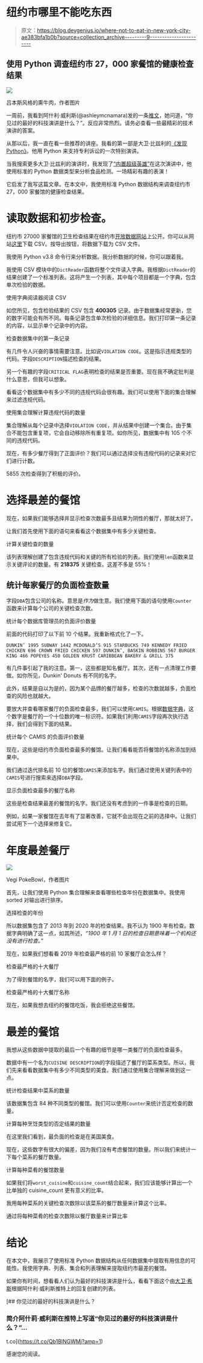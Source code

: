 # 纽约市哪里不能吃东西

> 原文：<https://blog.devgenius.io/where-not-to-eat-in-new-york-city-ae383bfa1b0b?source=collection_archive---------9----------------------->

## 使用 Python 调查纽约市 27，000 家餐馆的健康检查结果

![](img/e382dd1aab85a1fd3fe62b0336208bd1.png)

吕本斯风格的熏牛肉，作者图片

一周前，我看到阿什利·威利斯(@ashleymcnamara)发的一条[推文](https://twitter.com/ashleymcnamara/status/1278537744352862208)，她问道，“你见过的最好的科技演讲是什么？”。反应非常热烈。请务必查看一些最精彩的技术演讲的答案。

从那以后，我一直在看一些推荐的讲座。我看的第一部是大卫·比兹利的[《发现 Python》](https://www.youtube.com/watch?v=RZ4Sn-Y7AP8&feature=youtu.be)。他用 Python 来支持专利诉讼的一次特别演讲。

当我搜索更多大卫·比兹利的演讲时，我发现了[“内置超级英雄”](https://www.youtube.com/watch?v=lyDLAutA88s&t=1357s)在这次演讲中，他使用标准的 Python 数据类型来分析食品检测。一场精彩有趣的表演！

它启发了我写这篇文章。在本文中，我使用标准 Python 数据结构来调查纽约市 27，000 家餐馆的健康检查结果。

# 读取数据和初步检查。

纽约市 27000 家餐馆的卫生检查结果在纽约市[开放数据网站](https://opendata.cityofnewyork.us/)上公开。你可以从网站[这里](https://data.cityofnewyork.us/Health/DOHMH-New-York-City-Restaurant-Inspection-Results/43nn-pn8j)下载 CSV。按导出按钮，将数据下载为 CSV 文件。

我使用 Python v3.8 命令行来分析数据。我分析数据的时候，你可以跟着我。

我使用 CSV 模块中的`DictReader`函数将整个文件读入字典。我根据`DictReader`的结果创建了一个标准列表。这将产生一个列表，其中每个项目都是一个字典，包含单次检验的数据。

使用字典阅读器阅读 CSV

如您所见，包含检验结果的 CSV 包含 **400305** 记录。由于数据集经常更新，您的数字可能会有所不同。每条记录包含单次检验的详细信息。我们打印第一条记录的内容，以显示单个记录中的内容。

检查数据集中的第一条记录

有几件令人兴奋的事情需要注意。比如说`VIOLATION CODE`。这是指示违规类型的代码。字段`DESCRIPTION`描述检查的结果。

另一个有趣的字段`CRITICAL FLAG`表明检查的结果是否重要。现在我不确定批判是什么意思，但我可以想象。

看看这个数据集中有多少不同的违规代码会很有趣。我们可以使用下面的集合理解来过滤违规代码。

使用集合理解计算违规代码的数量

集合理解从每个记录中选择`VIOLATION CODE`，并从结果中创建一个集合。由于集合不能包含重复项，它会自动移除所有重复项。如你所见，数据集中有 105 个不同的违规代码。

现在，有多少餐厅得到了正面评价？我们可以通过选择没有违规代码的记录来对它们进行计数。

5855 次检查得到了积极的评价。

# 选择最差的餐馆

现在，如果我们能够选择并显示检查次数最多且结果为阴性的餐厅，那就太好了。

让我们首先使用下面的语句来看看这个数据集中有多少关键检查。

计算关键检查的数量

该列表理解创建了包含违规代码和关键的所有检验的列表。我们使用`len`函数来显示关键评论的数量。有 **218375** 关键检查。这差不多是 55%！

## 统计每家餐厅的负面检查数量

字段`DBA`包含公司的名称。意思是*作为*做生意。我们使用下面的语句使用`Counter`函数来计算每个公司的关键检查次数。

统计每个数据库管理员的负面评价数量

前面的代码打印了以下前 10 个结果。我重新格式化了一下。

`DUNKIN’ 1995
SUBWAY 1442
MCDONALD’S 915
STARBUCKS 749
KENNEDY FRIED CHICKEN 696
CROWN FRIED CHICKEN 597
DUNKIN’, BASKIN ROBBINS 567
BURGER KING 466
POPEYES 450
GOLDEN KRUST CARIBBEAN BAKERY & GRILL 375`

有几件事引起了我的注意。第一，这些都是知名餐厅。其次，还有一点清理工作要做。如你所见，Dunkin' Donuts 有不同的名字。

此外，结果是自以为是的，因为某个品牌的餐厅越多，检查的次数就越多，负面检查的风险也就越大。

要放大并查看哪家餐厅的负面检查最多，我们可以使用`CAMIS`。根据[数据字典](https://data.cityofnewyork.us/api/views/43nn-pn8j/files/ec33d2c8-81f5-499a-a238-0213a38239cd?download=true&filename=RestaurantInspectionDataDictionary_09242018.xlsx)，这个数字是餐厅的一个十位数的唯一标识符。如果我们利用`CAMIS`字段再次执行选择，我们会得到下面的结果。

统计每个 CAMIS 的负面评价数量

现在，这些是纽约市负面检查最多的餐馆。让我们看看能否将餐馆的名称添加到结果中。

我们通过迭代排名前 10 位的餐馆`CAMIS`来添加名字。我们通过使用关键列表中的`CAMIS`号进行搜索来选择`DBA`字段。

显示负面检查最多的餐厅名称

这些是检查结果最差的餐馆的名字。我们还没有考虑到的一件事是检查的日期。

例如，如果一家餐馆在去年有了显著改善，它就不会出现在之前的选择中。让我们尝试用下一个选择来修复它。

# 年度最差餐厅

![](img/20de66a591e596391124fb333d95ad5b.png)

Vegi PokeBowl，作者图片

首先，让我们使用 Python 集合理解来查看哪些检查年份在数据集中。我使用 sorted 对输出进行排序。

选择检查的年份

所以数据集包含了 2013 年到 2020 年的检查结果。我不认为 1900 年有检查。数据字典明确了这一点，如其所述，*“1900 年 1 月 1 日的检查日期意味着一个机构还没有进行检查。”*

现在，如果我们想看看 2019 年检查最严格的前 10 家餐厅会怎么样？

检查最严格的十大餐厅

为了得到餐馆的名字，我们可以用下面的例子。

检查最严格的十大餐厅名称

现在，如果我想去纽约的餐馆吃饭，我会拒绝这些餐馆。

# 最差的餐馆

我想从这些数据中提取的最后一个有趣的细节是哪一类餐厅的负面检查最多。

数据中有一个名为`CUISINE DESCRIPTION`的字段描述了餐厅的菜系类型。所以，我们先来看看数据集中有多少不同类型的美食。我们通过使用集合理解来做到这一点。

统计检查结果中菜系的数量

该数据集包含 84 种不同类型的餐馆。我们可以使用`Counter`来统计否定检查的数量。

计算每种烹饪类型的否定结果的数量

在这里我们看到，最负面的检查是在美国美食。

现在，这些数字有很大的偏差，因为我们没有考虑餐馆的数量。所以我们来统计一下每个菜系的餐厅数量。

计算每种菜肴的餐馆数量

如果我们将`worst_cuisine`和`cuisine_count`结合起来，我们应该能够计算出一个比单独的 cuisine_count 更有意义的比率。

我用每种菜系的关键检查次数除以该菜系的餐厅数量来计算这个比率。

通过将每种菜肴的检查次数除以餐厅数量来计算比率

# 结论

在本文中，我展示了使用标准 Python 数据结构从任何数据集中提取有用信息的可能性。我使用字典、列表、集合和列表理解来提取纽约市最差的餐馆。

如果你有时间，想看看人们认为最好的科技演讲是什么，看看下面这个由[大卫·希斯](https://medium.com/u/9ecbb42ce00d?source=post_page-----ae383bfa1b0b--------------------------------)根据阿什利·威利斯推特上的回复创建的列表。

[](https://t.co/Qb1BlNGWMj?amp=1) [## 你见过的最好的科技演讲是什么？

### 简介阿什莉·威利斯在推特上写道“你见过的最好的科技演讲是什么？”…

t.co](https://t.co/Qb1BlNGWMj?amp=1) 

感谢您的阅读。